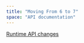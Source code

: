 ```yaml
---
title: "Moving From 6 to 7"
space: "API documentation"
---
```

[Runtime API changes](runtime-api-changes)
